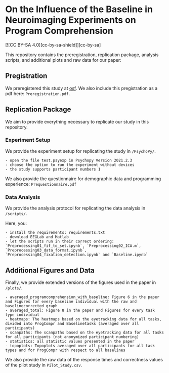 # On the Influence of the Baseline in Neuroimaging Experiments on Program Comprehension

[![CC BY-SA 4.0][cc-by-sa-shield]][cc-by-sa]

This repository contains the preregistration, replication package, analysis scripts, and additional plots and raw data for our paper:

## Pregistration

We preregistered this study at [osf](https://osf.io/h892p/). We also include this pregistration as a pdf here: `Preregistration.pdf`.

## Replication Package

We aim to provide everything necessary to replicate our study in this repository.

### Experiment Setup

We provide the experiment setup for replicating the study in `/PsychoPy/`.

    - open the file test.psyexp in Psychopy Version 2021.2.3
    - choose the option to run the experiment without devices
    - the study supports participant numbers 1
    
We also provide the questionnaire for demographic data and programming experience: `Prequestionnaire.pdf`

### Data Analysis 
We provide the analysis protocol for replicating the data analysis in `/scripts/`.

Here, you:

    - install the requirements: requirements.txt
    - download EEGLab and Matlab
    - let the scripts run in their correct ordering: `Preprocessing01_fif_to_set.ipynb`, `Preprocessing02_ICA.m`, `Preprocessing03_data_format.ipynb`, `Preprocessing04_fixation_detection.ipynb` and `Baseline.ipynb`

## Additional Figures and Data
Finally, we provide extended versions of the figures used in the paper in `/plots/`.

    - averaged_programcomprehension_with_baseline: Figure 6 in the paper and Figures for every baseline individual with the raw and baselinecorrected graph
    - averaged_total: Figure 8 in the paper and Figures for every task type individual
    - heatmaps: The heatmaps based on the eyetracking data for all tasks, divided into ProgCompr and Baselinetasks (averaged over all participants)
    - scanpaths: The scanpaths based on the eyetracking data for all tasks for all participants (not anonymized participant numbering)
    - statistics: all statistic values presented in the paper    
    - topoplots: Topoplots averaged over all participants for all task types and for ProgCompr with respect to all baselines
    
We also provide the raw data of the response times and correctness values of the pilot study in `Pilot_Study.csv`.


